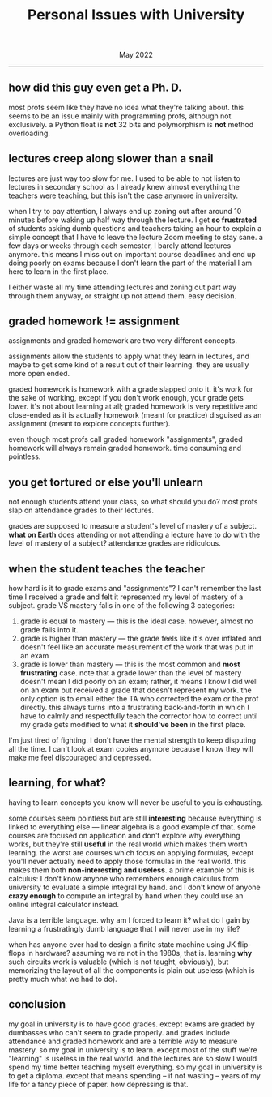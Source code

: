 <center>
<h1>
  Personal Issues with University<br>
  <br>
</h1>
May 2022<br>
</center>

---

## how did this guy even get a Ph. D.

most profs seem like they have no idea what they're talking about. this seems to be an issue mainly with programming profs, although not exclusively. a Python float is **not** 32 bits and polymorphism is **not** method overloading.

## lectures creep along slower than a snail

lectures are just way too slow for me. I used to be able to not listen to lectures in secondary school as I already knew almost everything the teachers were teaching, but this isn't the case anymore in university.

when I try to pay attention, I always end up zoning out after around 10 minutes before waking up half way through the lecture. I get **so frustrated** of students asking dumb questions and teachers taking an hour to explain a simple concept that I have to leave the lecture Zoom meeting to stay sane. a few days or weeks through each semester, I barely attend lectures anymore. this means I miss out on important course deadlines and end up doing poorly on exams because I don't learn the part of the material I am here to learn in the first place.

I either waste all my time attending lectures and zoning out part way through them anyway, or straight up not attend them. easy decision.

## graded homework != assignment

assignments and graded homework are two very different concepts.

assignments allow the students to apply what they learn in lectures, and maybe to get some kind of a result out of their learning. they are usually more open ended.

graded homework is homework with a grade slapped onto it. it's work for the sake of working, except if you don't work enough, your grade gets lower. it's not about learning at all; graded homework is very repetitive and close-ended as it is actually homework (meant for practice) disguised as an assignment (meant to explore concepts further).

even though most profs call graded homework "assignments", graded homework will always remain graded homework. time consuming and pointless.

## you get tortured or else you'll unlearn

not enough students attend your class, so what should you do? most profs slap on attendance grades to their lectures.

grades are supposed to measure a student's level of mastery of a subject. **what on Earth** does attending or not attending a lecture have to do with the level of mastery of a subject? attendance grades are ridiculous.

## when the student teaches the teacher

how hard is it to grade exams and "assignments"? I can't remember the last time I received a grade and felt it represented my level of mastery of a subject. grade VS mastery falls in one of the following 3 categories:

1. grade is equal to mastery &mdash; this is the ideal case. however, almost no grade falls into it.
2. grade is higher than mastery &mdash; the grade feels like it's over inflated and doesn't feel like an accurate measurement of the work that was put in an exam
3. grade is lower than mastery &mdash; this is the most common and **most frustrating** case. note that a grade lower than the level of mastery doesn't mean I did poorly on an exam; rather, it means I know I did well on an exam but received a grade that doesn't represent my work. the only option is to email either the TA who corrected the exam or the prof directly. this always turns into a frustrating back-and-forth in which I have to calmly and respectfully teach the corrector how to correct until my grade gets modified to what it **should've been** in the first place.

I'm just tired of fighting. I don't have the mental strength to keep disputing all the time. I can't look at exam copies anymore because I know they will make me feel discouraged and depressed.

## learning, for what?

having to learn concepts you know will never be useful to you is exhausting.

some courses seem pointless but are still **interesting** because everything is linked to everything else &mdash; linear algebra is a good example of that. some courses are focused on application and don't explore why everything works, but they're still **useful** in the real world which makes them worth learning. the worst are courses which focus on applying formulas, except you'll never actually need to apply those formulas in the real world. this makes them both **non-interesting and useless**. a prime example of this is calculus: I don't know anyone who remembers enough calculus from university to evaluate a simple integral by hand. and I don't know of anyone **crazy enough** to compute an integral by hand when they could use an online integral calculator instead.

Java is a terrible language. why am I forced to learn it? what do I gain by learning a frustratingly dumb language that I will never use in my life?

when has anyone ever had to design a finite state machine using JK flip-flops in hardware? assuming we're not in the 1980s, that is. learning **why** such circuits work is valuable (which is not taught, obviously), but memorizing the layout of all the components is plain out useless (which is pretty much what we had to do).

## conclusion

my goal in university is to have good grades. except exams are graded by dumbasses who can't seem to grade properly. and grades include attendance and graded homework and are a terrible way to measure mastery. so my goal in university is to learn. except most of the stuff we're "learning" is useless in the real world. and the lectures are so slow I would spend my time better teaching myself everything. so my goal in university is to get a diploma. except that means spending &ndash; if not wasting &ndash; years of my life for a fancy piece of paper. how depressing is that.
